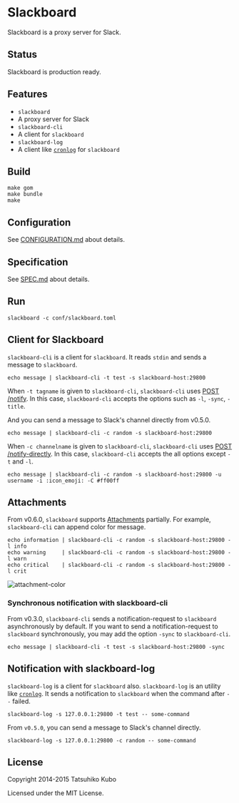 # Slackboard

Slackboard is a proxy server for Slack.

## Status

Slackboard is production ready.

## Features

 * `slackboard`
  * A proxy server for Slack
 * `slackboard-cli`
  * A client for `slackboard`
 * `slackboard-log`
  * A client like [`cronlog`](https://github.com/kazuho/kaztools/blob/master/cronlog) for `slackboard`

## Build

```
make gom
make bundle
make
```

## Configuration

See [CONFIGURATION.md](https://github.com/cubicdaiya/slackboard/blob/master/CONFIGURATION.md) about details.

## Specification

See [SPEC.md](https://github.com/cubicdaiya/slackboard/blob/master/SPEC.md) about details.

## Run

```
slackboard -c conf/slackboard.toml
```

## Client for Slackboard

`slackboard-cli` is a client for `slackboard`. It reads `stdin` and sends a message to `slackboard`.

```
echo message | slackboard-cli -t test -s slackboard-host:29800
```

When `-t tagname` is given to `slackboard-cli`, `slackboard-cli` uses
[POST /notify](https://github.com/cubicdaiya/slackboard/blob/master/SPEC.md#post-notify).
In this case, `slackboard-cli` accepts the options such as `-l`, `-sync`, `-title`.

And you can send a message to Slack's channel directly from v0.5.0.

```
echo message | slackboard-cli -c random -s slackboard-host:29800
```

When `-c channelname` is given to `slackboard-cli`, `slackboard-cli` uses [POST /notify-directly](https://github.com/cubicdaiya/slackboard/blob/master/SPEC.md#post-notify-directly). In this case, `slackboard-cli` accepts the all options except `-t` and `-l`.

```
echo message | slackboard-cli -c random -s slackboard-host:29800 -u username -i :icon_emoji: -C #ff00ff
```

## Attachments

From v0.6.0, `slackboard` supports [Attachments](https://api.slack.com/docs/attachments) partially.
For example, `slackboard-cli` can append color for message.

```
echo information | slackboard-cli -c random -s slackboard-host:29800 -l info
echo warning     | slackboard-cli -c random -s slackboard-host:29800 -l warn
echo critical    | slackboard-cli -c random -s slackboard-host:29800 -l crit
```

![attachment-color](https://raw.githubusercontent.com/cubicdaiya/slackboard/master/img/attachments.png)

### Synchronous notification with slackboard-cli

From v0.3.0, `slackboard-cli` sends a notification-request to `slackboard` asynchronously by default.
If you want to send a notification-request to `slackboard` synchronously, you may add the option `-sync` to `slackboard-cli`.

```
echo message | slackboard-cli -t test -s slackboard-host:29800 -sync
```

## Notification with slackboard-log

`slackboard-log` is a client for `slackboard` also. `slackboard-log` is an utility like [`cronlog`](https://github.com/kazuho/kaztools/blob/master/cronlog).
It sends a notification to `slackboard` when the command after `--` failed.

```
slackboard-log -s 127.0.0.1:29800 -t test -- some-command
```

From `v0.5.0`, you can send a message to Slack's channel directly.

```
slackboard-log -s 127.0.0.1:29800 -c random -- some-command
```

## License

Copyright 2014-2015 Tatsuhiko Kubo


Licensed under the MIT License.

